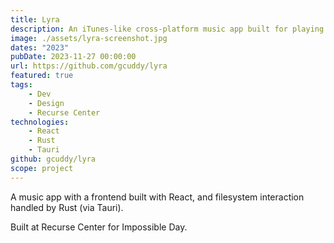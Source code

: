 ```yaml
---
title: Lyra
description: An iTunes-like cross-platform music app built for playing your offline library.
image: ./assets/lyra-screenshot.jpg
dates: "2023"
pubDate: 2023-11-27 00:00:00
url: https://github.com/gcuddy/lyra
featured: true
tags:
    - Dev
    - Design
    - Recurse Center
technologies:
    - React
    - Rust
    - Tauri
github: gcuddy/lyra
scope: project
---
```


A music app with a frontend built with React, and filesystem interaction handled by Rust (via Tauri).

Built at Recurse Center for Impossible Day.
